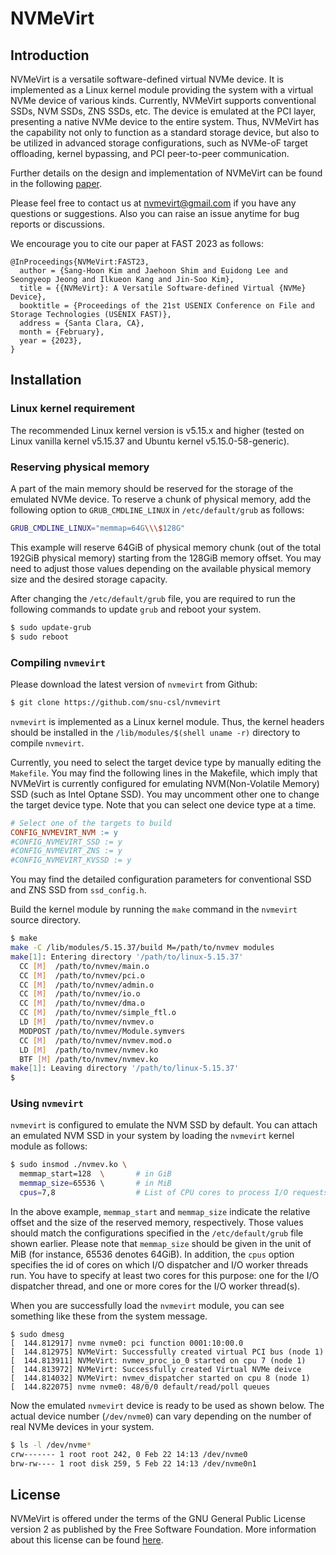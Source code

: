 # NVMeVirt

## Introduction

NVMeVirt is a versatile software-defined virtual NVMe device. It is implemented as a Linux kernel module providing the system with a virtual NVMe device of various kinds. Currently, NVMeVirt supports conventional SSDs, NVM SSDs, ZNS SSDs, etc. The device is emulated at the PCI layer, presenting a native NVMe device to the entire system. Thus, NVMeVirt has the capability not only to function as a standard storage device, but also to be utilized in advanced storage configurations, such as NVMe-oF target offloading, kernel bypassing, and PCI peer-to-peer communication.

Further details on the design and implementation of NVMeVirt can be found in the following [paper](https://www.usenix.org/conference/fast23/presentation/kim-sang-hoon).

Please feel free to contact us at [nvmevirt@gmail.com](mailto:nvmevirt@gmail.com) if you have any questions or suggestions. Also you can raise an issue anytime for bug reports or discussions.

We encourage you to cite our paper at FAST 2023 as follows:
```
@InProceedings{NVMeVirt:FAST23,
  author = {Sang-Hoon Kim and Jaehoon Shim and Euidong Lee and Seongyeop Jeong and Ilkueon Kang and Jin-Soo Kim},
  title = {{NVMeVirt}: A Versatile Software-defined Virtual {NVMe} Device},
  booktitle = {Proceedings of the 21st USENIX Conference on File and Storage Technologies (USENIX FAST)},
  address = {Santa Clara, CA},
  month = {February},
  year = {2023},
}
```


## Installation

### Linux kernel requirement

The recommended Linux kernel version is v5.15.x and higher (tested on Linux vanilla kernel v5.15.37 and Ubuntu kernel v5.15.0-58-generic).

### Reserving physical memory

A part of the main memory should be reserved for the storage of the emulated NVMe device. To reserve a chunk of physical memory, add the following option to `GRUB_CMDLINE_LINUX` in `/etc/default/grub` as follows:

```bash
GRUB_CMDLINE_LINUX="memmap=64G\\\$128G"
```

This example will reserve 64GiB of physical memory chunk (out of the total 192GiB physical memory) starting from the 128GiB memory offset. You may need to adjust those values depending on the available physical memory size and the desired storage capacity.

After changing the `/etc/default/grub` file, you are required to run the following commands to update `grub` and reboot your system.

```bash
$ sudo update-grub
$ sudo reboot
```

### Compiling `nvmevirt`

Please download the latest version of `nvmevirt` from Github:

```bash
$ git clone https://github.com/snu-csl/nvmevirt
```

`nvmevirt` is implemented as a Linux kernel module. Thus, the kernel headers should be installed in the `/lib/modules/$(shell uname -r)` directory to compile `nvmevirt`.

Currently, you need to select the target device type by manually editing the `Makefile`. You may find the following lines in the Makefile, which imply that NVMeVirt is currently configured for emulating NVM(Non-Volatile Memory) SSD (such as Intel Optane SSD). You may uncomment other one to change the target device type. Note that you can select one device type at a time.

```Makefile
# Select one of the targets to build
CONFIG_NVMEVIRT_NVM := y
#CONFIG_NVMEVIRT_SSD := y
#CONFIG_NVMEVIRT_ZNS := y
#CONFIG_NVMEVIRT_KVSSD := y
```

You may find the detailed configuration parameters for conventional SSD and ZNS SSD from `ssd_config.h`.

Build the kernel module by running the `make` command in the `nvmevirt` source directory.
```bash
$ make
make -C /lib/modules/5.15.37/build M=/path/to/nvmev modules
make[1]: Entering directory '/path/to/linux-5.15.37'
  CC [M]  /path/to/nvmev/main.o
  CC [M]  /path/to/nvmev/pci.o
  CC [M]  /path/to/nvmev/admin.o
  CC [M]  /path/to/nvmev/io.o
  CC [M]  /path/to/nvmev/dma.o
  CC [M]  /path/to/nvmev/simple_ftl.o
  LD [M]  /path/to/nvmev/nvmev.o
  MODPOST /path/to/nvmev/Module.symvers
  CC [M]  /path/to/nvmev/nvmev.mod.o
  LD [M]  /path/to/nvmev/nvmev.ko
  BTF [M] /path/to/nvmev/nvmev.ko
make[1]: Leaving directory '/path/to/linux-5.15.37'
$
```

### Using `nvmevirt`

`nvmevirt` is configured to emulate the NVM SSD by default. You can attach an emulated NVM SSD in your system by loading the `nvmevirt` kernel module as follows:

```bash
$ sudo insmod ./nvmev.ko \
  memmap_start=128  \       # in GiB
  memmap_size=65536 \       # in MiB
  cpus=7,8                  # List of CPU cores to process I/O requests (should have at least 2)
```

In the above example, `memmap_start` and `memmap_size` indicate the relative offset and the size of the reserved memory, respectively. Those values should match the configurations specified in the `/etc/default/grub` file shown earlier. Please note that `memmap_size` should be given in the unit of MiB (for instance, 65536 denotes 64GiB). In addition, the `cpus` option specifies the id of cores on which I/O dispatcher and I/O worker threads run. You have to specify at least two cores for this purpose: one for the I/O dispatcher thread, and one or more cores for the I/O worker thread(s).

When you are successfully load the `nvmevirt` module, you can see something like these from the system message.

```log
$ sudo dmesg
[  144.812917] nvme nvme0: pci function 0001:10:00.0
[  144.812975] NVMeVirt: Successfully created virtual PCI bus (node 1)
[  144.813911] NVMeVirt: nvmev_proc_io_0 started on cpu 7 (node 1)
[  144.813972] NVMeVirt: Successfully created Virtual NVMe deivce
[  144.814032] NVMeVirt: nvmev_dispatcher started on cpu 8 (node 1)
[  144.822075] nvme nvme0: 48/0/0 default/read/poll queues
```

Now the emulated `nvmevirt` device is ready to be used as shown below. The actual device number (`/dev/nvme0`) can vary depending on the number of real NVMe devices in your system.


```bash
$ ls -l /dev/nvme*
crw------- 1 root root 242, 0 Feb 22 14:13 /dev/nvme0
brw-rw---- 1 root disk 259, 5 Feb 22 14:13 /dev/nvme0n1
```


## License

NVMeVirt is offered under the terms of the GNU General Public License version 2 as published by the Free Software Foundation. More information about this license can be found [here](https://www.gnu.org/licenses/old-licenses/gpl-2.0.en.html).
